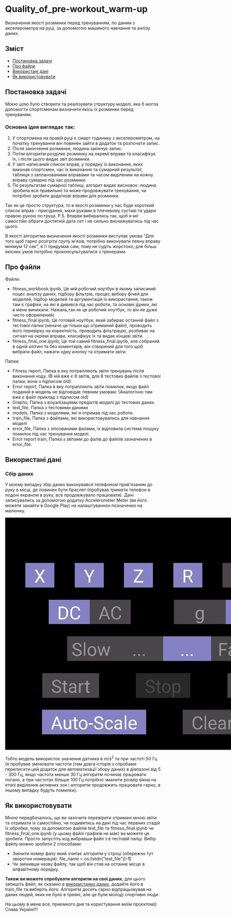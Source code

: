 # Quality_of_pre-workout_warm-up
Визначення якості розминки перед тренуванням, по даним з акселерометра на руці, за допомогою машиного навчання та анлізу даних.

## Зміст

- [Постановка задачі](#постановка-задачі)
- [Про файли](#про-файли)
- [Використані дані](#використані-дані)
- [Як використовувати](#як-використовувати)

## Постановка задачі

Моєю цілю було створити та реалізувати структуру моделі, яка б могла допомогти спортсменам визначити якісь їх розминки перед тренуваням.
### Основна ідея виглядає так:
1) У спортсмена на правій руці є смарт годинику з акселерометром, на початку тренування він повинен зайти в додаток та розпочати запис.
2) Після закінчення розминки, людина закінчує запис.
3) Потім алгоритм розділяє розминку на окремі вправи та класифікує їх, і після цього видає звіт розминки.
4) У звіті написаний список вправ, у порядку їх виконання, яких виконав спортсмен, час їх виконання та сумарний результат, таблиця з запланованими вправами та часом виділеним на кожну вправу сумарно під час розминки.
5) По результатам сумарної таблиці, алгорит видає висновок: людина зробила все правильно та може продовжувати тренування, чи потрібно зробити додаткові вправи для розминки.

Так як це просто структура, то в якості розминки у нас буде короткий список вправ - присідання, махи руками в плечевому суставі та удари правою рукою по груші.
P.S. Впарви вибирались так, щоб я міг самостійн зібрати достятній дата сет і не сильно виснажуватись під час цього.

В якості алгоритма визначення якості розминки виступає умова "Для того щоб гарно розігріти групу м'язів, потрібно виконувати певну вправу мінімум 12 сек", я її придумав сам, тому не судіть жорстоко, для більш якісних умов потрібно проконсультуватися з тренерами.

## Про файли

Файли:
- fitness_workbook.ipynb, Це мій робочий ноутбук в якому записаний поцес аналізу даних, підбору фільтрів, процес вибору фічей для моделей, підбор моделей та аргументація їх використання, також там є графіки, на які я дивився під час роботи, та основні думки, які в мене виникали. Нажаль,так як це робочий ноутбук, то він не дуже чисто оформлений(
- fitness_final.ipynb, Це готовий ноутбук, який забирає останній файл з тестової папки (неначе це тільки що отриманий файл), проводить його перевірку на коректність, проводить фільтрацію, розбиває на сигнал на окремі вправи, класифікує їх та видає кінцеві звіти.
- fitness_final_one.ipynb, Це той самий fitness_final.ipynb, але собраний в одній клітині та без коментарів, він створений для того щоб вибрати файл, нажати одну кнопку та отримати звіти.

Папки:
- Fitness report, Папка в яку потрапляють звіти тренувань після виконання коду. (В ній вже є 8 звітів, для 8 тестових файлів з тестової папки, вони з підписом old)
- Error report, Папка в яку потрапляють звіти помилок, якщо файл поданий в модель не відповідає певним умовам. (Аналогічно там вже є файл приклад з підписом old)
- Graphs, Папка з візуалізаціями предіктів моделі до тестових даних.
- test_file, Папка з тестовими даними
- models, Папка з моделями, які я отримав під час роботи.
- train_file, Папка з файлами, які використовувались для навчання моделі
- error_file, Папка з зіпсованими фалами, їх відловила система пошуку помилок під час тренування моделі.
- Error report train, Папка з звітами до фалів до файлів зазначених в error_file.

## Використані дані

### Сбір даних
У моєму випадку збір даних виконувався телефоном прив'язаним до руку в місці, де повинен бути браслет (пробував тримати телефон в лодоні екраном в руку, все продовжувало працювати).
Дані записувались за допомогою додатку Accelerometer Meter (ви його можете занайти в Google Play) на налаштуваннях позначених на малюнку.

<img src="app_settings.jpg" style="max-width: 1000%; margin-left: auto; margin-right: auto; width=200;" />

Тобто модель використоє значення датчика в 	$m/s^{2}$ та при частоті 50 Гц (я пробував змінювати частоти (там довга історія з спробами переписати цей додаток для автоматизації збору даних) в діапазоні від 5 - 300 Гц, якщо частота менше 30 Гц алгоритм починає працювати погано, а при частотах більше 100 Гц потрібно зманити розмір вікна на етапі виділення активних зон і алгоритм продовжить працювати гарно, в іншому випадку будуть помилки).


## Як використовувати

Мною передбачалось, що ви захочите перевірити отримані мною звіти та отримати іх самостійно, чи подивитись на дані під час первних стадій їх обробки, тому за допомогою файлів test_file та fitness_final.ipynb чи fitness_final_one.ipynb (у цьому файлі графіків не має) ви можете це зробити.
Просто запустіть код вибравши файл з в тестовій папці.
Вибір файлу можно зробити 2 способами:
- Змінити номер фалу який зчитає алгоритм у строці (обережно тут зворотня номерація):
file_name = os.listdir("test_file")[**-1**]
- Чи змінивши назву файлу, так щоб він став на останнє місце в алфавітному порядку.

**Також ви можете спробувати алгоритм на свої даних**, для цього запишіть файл, як сказано в [використаних даних](#використані-дані), додайте його в train_file та виберіть його. Алгоритм досить гарно відпрацьовував на даних людей, яких не було в трейні, але це були молоді спортивні люди.

На цьому в мене все, приємного дня та користування моїм проєктом))
Слава Україні!!!
